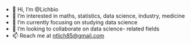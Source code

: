 - 👋 Hi, I’m @Lichbio
- 👀 I’m interested in maths, statistics, data science, industry, medicine
- 🌱 I’m currently focusing on studying data science
- 💞️ I’m looking to collaborate on data science- related fields
- 📫 Reach me at ntlich85@gmail.com

<!---
Lichbio/Lichbio is a ✨ special ✨ repository because its `README.md` (this file) appears on your GitHub profile.
You can click the Preview link to take a look at your changes.
--->
